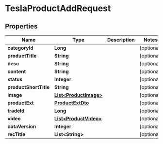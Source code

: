 

# TeslaProductAddRequest


## Properties

Name | Type | Description | Notes
------------ | ------------- | ------------- | -------------
**categoryId** | **Long** |  |  [optional]
**productTitle** | **String** |  |  [optional]
**desc** | **String** |  |  [optional]
**content** | **String** |  |  [optional]
**status** | **Integer** |  |  [optional]
**productShortTitle** | **String** |  |  [optional]
**image** | [**List&lt;ProductImage&gt;**](ProductImage.md) |  |  [optional]
**productExt** | [**ProductExtDto**](ProductExtDto.md) |  |  [optional]
**tradeId** | **Long** |  |  [optional]
**video** | [**List&lt;ProductVideo&gt;**](ProductVideo.md) |  |  [optional]
**dataVersion** | **Integer** |  |  [optional]
**recTitle** | **List&lt;String&gt;** |  |  [optional]



